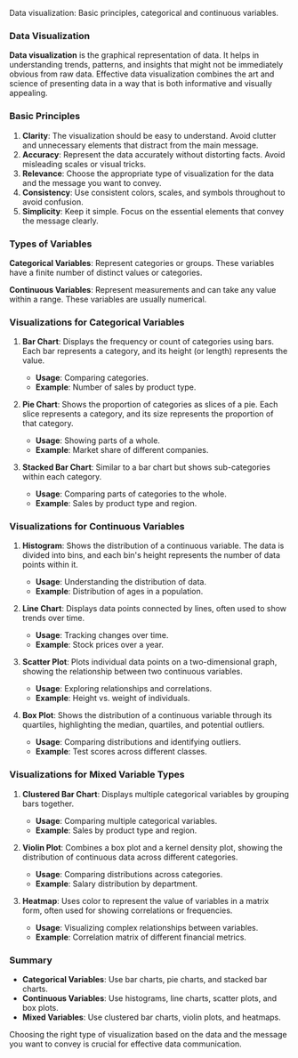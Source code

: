 Data visualization: Basic principles, categorical and continuous variables.


### Data Visualization

**Data visualization** is the graphical representation of data. It helps in understanding trends, patterns, and insights that might not be immediately obvious from raw data. Effective data visualization combines the art and science of presenting data in a way that is both informative and visually appealing.

### Basic Principles

1. **Clarity**: The visualization should be easy to understand. Avoid clutter and unnecessary elements that distract from the main message.
2. **Accuracy**: Represent the data accurately without distorting facts. Avoid misleading scales or visual tricks.
3. **Relevance**: Choose the appropriate type of visualization for the data and the message you want to convey.
4. **Consistency**: Use consistent colors, scales, and symbols throughout to avoid confusion.
5. **Simplicity**: Keep it simple. Focus on the essential elements that convey the message clearly.

### Types of Variables

**Categorical Variables**: Represent categories or groups. These variables have a finite number of distinct values or categories.

**Continuous Variables**: Represent measurements and can take any value within a range. These variables are usually numerical.

### Visualizations for Categorical Variables

1. **Bar Chart**: Displays the frequency or count of categories using bars. Each bar represents a category, and its height (or length) represents the value.
   - **Usage**: Comparing categories.
   - **Example**: Number of sales by product type.

2. **Pie Chart**: Shows the proportion of categories as slices of a pie. Each slice represents a category, and its size represents the proportion of that category.
   - **Usage**: Showing parts of a whole.
   - **Example**: Market share of different companies.

3. **Stacked Bar Chart**: Similar to a bar chart but shows sub-categories within each category.
   - **Usage**: Comparing parts of categories to the whole.
   - **Example**: Sales by product type and region.

### Visualizations for Continuous Variables

1. **Histogram**: Shows the distribution of a continuous variable. The data is divided into bins, and each bin's height represents the number of data points within it.
   - **Usage**: Understanding the distribution of data.
   - **Example**: Distribution of ages in a population.

2. **Line Chart**: Displays data points connected by lines, often used to show trends over time.
   - **Usage**: Tracking changes over time.
   - **Example**: Stock prices over a year.

3. **Scatter Plot**: Plots individual data points on a two-dimensional graph, showing the relationship between two continuous variables.
   - **Usage**: Exploring relationships and correlations.
   - **Example**: Height vs. weight of individuals.

4. **Box Plot**: Shows the distribution of a continuous variable through its quartiles, highlighting the median, quartiles, and potential outliers.
   - **Usage**: Comparing distributions and identifying outliers.
   - **Example**: Test scores across different classes.

### Visualizations for Mixed Variable Types

1. **Clustered Bar Chart**: Displays multiple categorical variables by grouping bars together.
   - **Usage**: Comparing multiple categorical variables.
   - **Example**: Sales by product type and region.

2. **Violin Plot**: Combines a box plot and a kernel density plot, showing the distribution of continuous data across different categories.
   - **Usage**: Comparing distributions across categories.
   - **Example**: Salary distribution by department.

3. **Heatmap**: Uses color to represent the value of variables in a matrix form, often used for showing correlations or frequencies.
   - **Usage**: Visualizing complex relationships between variables.
   - **Example**: Correlation matrix of different financial metrics.

### Summary

- **Categorical Variables**: Use bar charts, pie charts, and stacked bar charts.
- **Continuous Variables**: Use histograms, line charts, scatter plots, and box plots.
- **Mixed Variables**: Use clustered bar charts, violin plots, and heatmaps.

Choosing the right type of visualization based on the data and the message you want to convey is crucial for effective data communication.